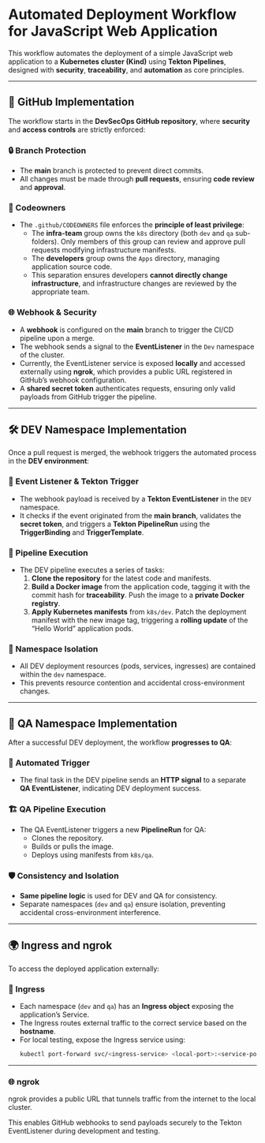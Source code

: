 # Automated Deployment Workflow for JavaScript Web Application

This workflow automates the deployment of a simple JavaScript web application to a **Kubernetes cluster (Kind)** using **Tekton Pipelines**, designed with **security**, **traceability**, and **automation** as core principles.

---

## 📂 GitHub Implementation

The workflow starts in the **DevSecOps GitHub repository**, where **security** and **access controls** are strictly enforced:

### 🔒 Branch Protection
- The **main** branch is protected to prevent direct commits.  
- All changes must be made through **pull requests**, ensuring **code review** and **approval**.

### 👥 Codeowners
- The `.github/CODEOWNERS` file enforces the **principle of least privilege**:
  - The **infra-team** group owns the `k8s` directory (both `dev` and `qa` sub-folders). Only members of this group can review and approve pull requests modifying infrastructure manifests.
  - The **developers** group owns the `Apps` directory, managing application source code.  
  - This separation ensures developers **cannot directly change infrastructure**, and infrastructure changes are reviewed by the appropriate team.

### 🌐 Webhook & Security
- A **webhook** is configured on the **main** branch to trigger the CI/CD pipeline upon a merge.  
- The webhook sends a signal to the **EventListener** in the `Dev` namespace of the cluster.  
- Currently, the EventListener service is exposed **locally** and accessed externally using **ngrok**, which provides a public URL registered in GitHub’s webhook configuration.  
- A **shared secret token** authenticates requests, ensuring only valid payloads from GitHub trigger the pipeline.

---

## 🛠 DEV Namespace Implementation

Once a pull request is merged, the webhook triggers the automated process in the **DEV environment**:

### 📡 Event Listener & Tekton Trigger
- The webhook payload is received by a **Tekton EventListener** in the `DEV` namespace.  
- It checks if the event originated from the **main branch**, validates the **secret token**, and triggers a **Tekton PipelineRun** using the **TriggerBinding** and **TriggerTemplate**.

### 🚀 Pipeline Execution
- The DEV pipeline executes a series of tasks:
  1. **Clone the repository** for the latest code and manifests.
  2. **Build a Docker image** from the application code, tagging it with the commit hash for **traceability**. Push the image to a **private Docker registry**.
  3. **Apply Kubernetes manifests** from `k8s/dev`. Patch the deployment manifest with the new image tag, triggering a **rolling update** of the “Hello World” application pods.

### 🧱 Namespace Isolation
- All DEV deployment resources (pods, services, ingresses) are contained within the `dev` namespace.  
- This prevents resource contention and accidental cross-environment changes.

---

## 🧪 QA Namespace Implementation

After a successful DEV deployment, the workflow **progresses to QA**:

### 🔗 Automated Trigger
- The final task in the DEV pipeline sends an **HTTP signal** to a separate **QA EventListener**, indicating DEV deployment success.

### 🏗 QA Pipeline Execution
- The QA EventListener triggers a new **PipelineRun** for QA:
  - Clones the repository.
  - Builds or pulls the image.
  - Deploys using manifests from `k8s/qa`.

### 🛡 Consistency and Isolation
- **Same pipeline logic** is used for DEV and QA for consistency.  
- Separate namespaces (`dev` and `qa`) ensure isolation, preventing accidental cross-environment interference.

---

## 🌍 Ingress and ngrok

To access the deployed application externally:

### 🚪 Ingress
- Each namespace (`dev` and `qa`) has an **Ingress object** exposing the application’s Service.  
- The Ingress routes external traffic to the correct service based on the **hostname**.  
- For local testing, expose the Ingress service using:
  ```bash
  kubectl port-forward svc/<ingress-service> <local-port>:<service-port>
    ```
---
### 🌐 ngrok

ngrok provides a public URL that tunnels traffic from the internet to the local cluster.

This enables GitHub webhooks to send payloads securely to the Tekton EventListener during development and testing.